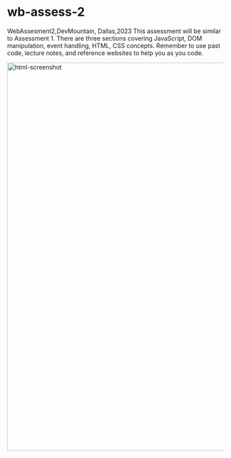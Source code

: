 # wb-assess-2
WebAssesment2,DevMountain, Dallas,2023
This assessment will be similar to Assessment 1. There are three sections covering JavaScript, DOM manipulation, event handling, HTML, CSS concepts. Remember to use past code, lecture notes, and reference websites to help you as you code.

<img width="903" alt="html-screenshot" src="https://github.com/XINEXPORT/wb-assess-2/assets/40744735/603f0714-e926-4862-b106-3c1512641b0e">
